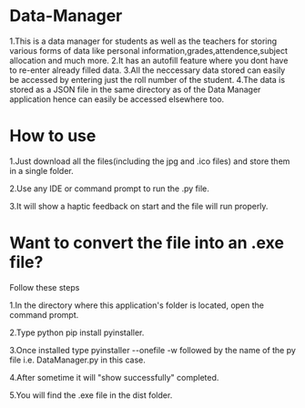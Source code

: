 # Data-Manager
1.This is a data manager for students as well as the teachers for storing various forms of data like personal information,grades,attendence,subject allocation and much more.
2.It has an autofill feature where you dont have to re-enter already filled data.
3.All the neccessary data stored can easily be accessed by entering just the roll number of the student.
4.The data is stored as a JSON file in the same directory as of the Data Manager application hence can easily be accessed elsewhere too.

# How to use
1.Just download all the files(including the jpg and .ico files) and store them in a single folder.

2.Use any IDE or command prompt to run the .py file.

3.It will show a haptic feedback on start and the file will run properly.

# Want to convert the file into an .exe file?

Follow these steps

1.In the directory where this application's folder is located, open the command prompt.

2.Type python pip install pyinstaller.

3.Once installed type pyinstaller --onefile -w followed by the name of the py file i.e. DataManager.py in this case.

4.After sometime it will "show successfully" completed.

5.You will find the .exe file in the dist folder.
